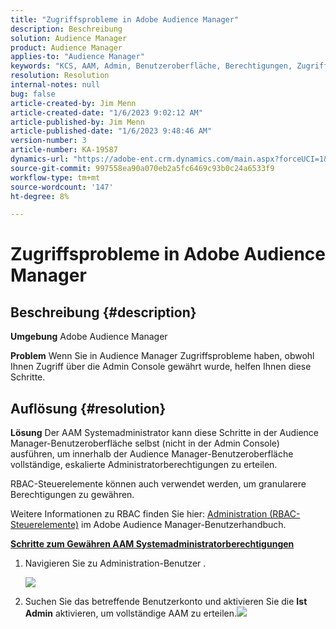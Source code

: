 ```yaml
---
title: "Zugriffsprobleme in Adobe Audience Manager"
description: Beschreibung
solution: Audience Manager
product: Audience Manager
applies-to: "Audience Manager"
keywords: "KCS, AAM, Admin, Benutzeroberfläche, Berechtigungen, Zugriffsprobleme, Adobe Audience Manager, Anleitung"
resolution: Resolution
internal-notes: null
bug: false
article-created-by: Jim Menn
article-created-date: "1/6/2023 9:02:12 AM"
article-published-by: Jim Menn
article-published-date: "1/6/2023 9:48:46 AM"
version-number: 3
article-number: KA-19587
dynamics-url: "https://adobe-ent.crm.dynamics.com/main.aspx?forceUCI=1&pagetype=entityrecord&etn=knowledgearticle&id=49d8e6cc-a08d-ed11-81ac-6045bd006704"
source-git-commit: 997558ea90a070eb2a5fc6469c93b0c24a6533f9
workflow-type: tm+mt
source-wordcount: '147'
ht-degree: 8%

---
```


# Zugriffsprobleme in Adobe Audience Manager

## Beschreibung {#description}


<b>Umgebung</b>
Adobe Audience Manager

<b>Problem</b>
Wenn Sie in Audience Manager Zugriffsprobleme haben, obwohl Ihnen Zugriff über die Admin Console gewährt wurde, helfen Ihnen diese Schritte.


## Auflösung {#resolution}


<b>Lösung</b>
Der AAM Systemadministrator kann diese Schritte in der Audience Manager-Benutzeroberfläche selbst (nicht in der Admin Console) ausführen, um innerhalb der Audience Manager-Benutzeroberfläche vollständige, eskalierte Administratorberechtigungen zu erteilen.

RBAC-Steuerelemente können auch verwendet werden, um granularere Berechtigungen zu gewähren.

Weitere Informationen zu RBAC finden Sie hier: [Administration (RBAC-Steuerelemente)](https://experienceleague.adobe.com/docs/audience-manager/user-guide/features/administration/administration-overview.html?lang=de) im Adobe Audience Manager-Benutzerhandbuch.

<u><b>Schritte zum Gewähren AAM Systemadministratorberechtigungen</b></u>

1. Navigieren Sie zu Administration-Benutzer .

   ![](assets/0c4ffacf-e9d5-ec11-a7b5-000d3a37750e.png)
2. Suchen Sie das betreffende Benutzerkonto und aktivieren Sie die <b>Ist Admin</b> aktivieren, um vollständige AAM zu erteilen.![](assets/07c16ce8-e9d5-ec11-a7b5-000d3a37750e.png)

